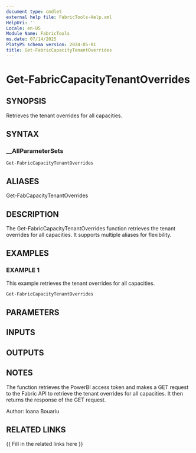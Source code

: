```yaml
---
document type: cmdlet
external help file: FabricTools-Help.xml
HelpUri: ''
Locale: en-US
Module Name: FabricTools
ms.date: 07/14/2025
PlatyPS schema version: 2024-05-01
title: Get-FabricCapacityTenantOverrides
---
```


# Get-FabricCapacityTenantOverrides

## SYNOPSIS

Retrieves the tenant overrides for all capacities.

## SYNTAX

### __AllParameterSets

```
Get-FabricCapacityTenantOverrides
```

## ALIASES

Get-FabCapacityTenantOverrides

## DESCRIPTION

The Get-FabricCapacityTenantOverrides function retrieves the tenant overrides for all capacities.
It supports multiple aliases for flexibility.

## EXAMPLES

### EXAMPLE 1

This example retrieves the tenant overrides for all capacities.

```powershell
Get-FabricCapacityTenantOverrides
```

## PARAMETERS

## INPUTS

## OUTPUTS

## NOTES

The function retrieves the PowerBI access token and makes a GET request to the Fabric API to retrieve the tenant overrides for all capacities.
It then returns the response of the GET request.

Author: Ioana Bouariu

## RELATED LINKS

{{ Fill in the related links here }}

